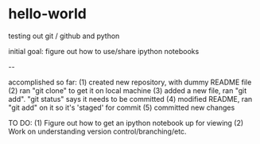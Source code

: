 # hello-world

testing out git / github and python

initial goal: figure out how to use/share ipython notebooks

--

accomplished so far:
(1) created new repository, with dummy README file
(2) ran "git clone" to get it on local machine
(3) added a new file, ran "git add". "git status" says it needs to be committed
(4) modified README, ran "git add" on it so it's 'staged' for commit
(5) committed new changes

TO DO:
(1) Figure out how to get an ipython notebook up for viewing
(2) Work on understanding version control/branching/etc.




